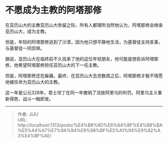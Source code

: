 # 不愿成为主教的阿塔那修


在亚历山大的主教亚历山大弥留之际，所有人都理所当然地认为，阿塔那修会继承亚历山大，成为主教。

但是，年轻的阿塔那修逃到了沙漠，因为他只想平静地生活，为基督徒主持圣事，与基督徒一同崇拜。

据说，亚历山大在临终前不久找来了他的这位年轻朋友，他可能是想告诉阿塔那修，他希望阿塔那修担任亚历山大的下一任主教。

但是，阿塔那修还在躲藏。最终，在亚历山大去世数周之后，阿塔那修才极不情愿地被任命为亚历山大的主教。

这一年是公元328年，君士坦丁在同一年撤销了流放阿里乌的判罚。阿里乌主义重新得势，战斗一触即发。

---

> 作者: JIJU  
> URL: http://localhost:1313/posts/%E4%B8%8D%E6%84%BF%E4%B8%BA%E5%A4%A7%E7%9A%84%E9%98%BF%E5%A1%94%E9%82%A3%E4%BF%AE/  

